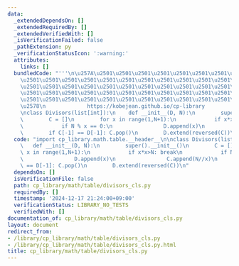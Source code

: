 ```yaml
---
data:
  _extendedDependsOn: []
  _extendedRequiredBy: []
  _extendedVerifiedWith: []
  _isVerificationFailed: false
  _pathExtension: py
  _verificationStatusIcon: ':warning:'
  attributes:
    links: []
  bundledCode: "'''\n\u257A\u2501\u2501\u2501\u2501\u2501\u2501\u2501\u2501\u2501\u2501\
    \u2501\u2501\u2501\u2501\u2501\u2501\u2501\u2501\u2501\u2501\u2501\u2501\u2501\
    \u2501\u2501\u2501\u2501\u2501\u2501\u2501\u2501\u2501\u2501\u2501\u2501\u2501\
    \u2501\u2501\u2501\u2501\u2501\u2501\u2501\u2501\u2501\u2501\u2501\u2501\u2501\
    \u2501\u2501\u2501\u2501\u2501\u2501\u2501\u2501\u2501\u2501\u2501\u2501\u2501\
    \u2578\n             https://kobejean.github.io/cp-library               \n'''\n\
    \nclass Divisors(list[int]):\n    def __init__(D, N):\n        super().__init__()\n\
    \        C = []\n        for x in range(1,N+1):\n            if x*x>N: break\n\
    \            if N % x == 0:\n                D.append(x)\n                C.append(N//x)\n\
    \        if C[-1] == D[-1]: C.pop()\n        D.extend(reversed(C))\n"
  code: "import cp_library.math.table.__header__\n\nclass Divisors(list[int]):\n \
    \   def __init__(D, N):\n        super().__init__()\n        C = []\n        for\
    \ x in range(1,N+1):\n            if x*x>N: break\n            if N % x == 0:\n\
    \                D.append(x)\n                C.append(N//x)\n        if C[-1]\
    \ == D[-1]: C.pop()\n        D.extend(reversed(C))\n"
  dependsOn: []
  isVerificationFile: false
  path: cp_library/math/table/divisors_cls.py
  requiredBy: []
  timestamp: '2024-12-17 21:24:00+09:00'
  verificationStatus: LIBRARY_NO_TESTS
  verifiedWith: []
documentation_of: cp_library/math/table/divisors_cls.py
layout: document
redirect_from:
- /library/cp_library/math/table/divisors_cls.py
- /library/cp_library/math/table/divisors_cls.py.html
title: cp_library/math/table/divisors_cls.py
---
```

